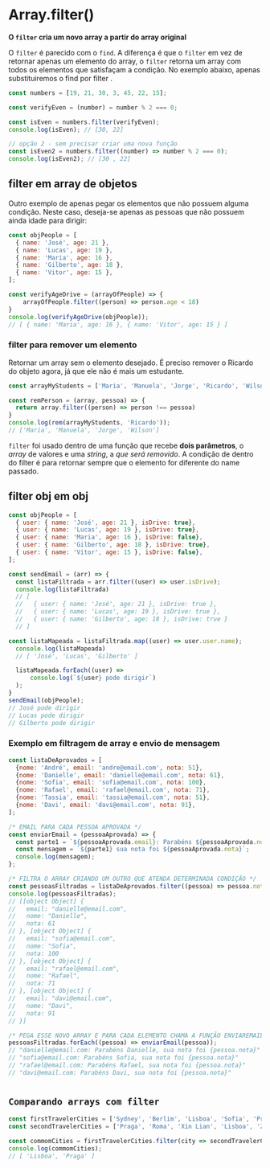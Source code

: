 # Array.filter()
**O `filter` cria um novo array a partir do array original**

O `filter` é parecido com o `find`. A diferença é que o `filter` em vez de retornar apenas um elemento do array, o `filter` retorna um array com todos os elementos que satisfaçam a condição.
No exemplo abaixo, apenas substituiremos o find por filter .
```javascript
const numbers = [19, 21, 30, 3, 45, 22, 15];

const verifyEven = (number) = number % 2 === 0;

const isEven = numbers.filter(verifyEven);
console.log(isEven); // [30, 22]

// opção 2 - sem precisar criar uma nova função
const isEven2 = numbers.filter((number) => number % 2 === 0);
console.log(isEven2); // [30 , 22]
```


## filter em array de objetos
Outro exemplo de apenas pegar os elementos que não possuem alguma condição. Neste caso, deseja-se apenas as pessoas que não possuem ainda idade para dirigir:
```javascript
const objPeople = [
  { name: 'José', age: 21 },
  { name: 'Lucas', age: 19 },
  { name: 'Maria', age: 16 },
  { name: 'Gilberto', age: 18 },
  { name: 'Vitor', age: 15 },
];

const verifyAgeDrive = (arrayOfPeople) => {
    arrayOfPeople.filter((person) => person.age < 18)
}
console.log(verifyAgeDrive(objPeople));
// [ { name: 'Maria', age: 16 }, { name: 'Vitor', age: 15 } ]
```

### filter para remover um elemento
Retornar um array sem o elemento desejado. É preciso remover o Ricardo do objeto agora, já que ele não é mais um estudante.
```javascript
const arrayMyStudents = ['Maria', 'Manuela', 'Jorge', 'Ricardo', 'Wilson'];

const remPerson = (array, pessoa) => {
  return array.filter((person) => person !== pessoa)
}
console.log(rem(arrayMyStudents, 'Ricardo'));
// ['Maria', 'Manuela', 'Jorge', 'Wilson']
```
`filter` foi usado dentro de uma função que recebe **dois parâmetros**, o _array_ de valores e uma _string_, a _que será removido_. A condição de dentro do filter é para retornar sempre que o elemento for diferente do name passado.



## filter obj em obj
```javascript
const objPeople = [
  { user: { name: 'José', age: 21 }, isDrive: true},
  { user: { name: 'Lucas', age: 19 }, isDrive: true},
  { user: { name: 'Maria', age: 16 }, isDrive: false},
  { user: { name: 'Gilberto', age: 18 }, isDrive: true},
  { user: { name: 'Vitor', age: 15 }, isDrive: false},
];

const sendEmail = (arr) => {
  const listaFiltrada = arr.filter((user) => user.isDrive);
  console.log(listaFiltrada)
  // [
  //   { user: { name: 'José', age: 21 }, isDrive: true },
  //   { user: { name: 'Lucas', age: 19 }, isDrive: true },
  //   { user: { name: 'Gilberto', age: 18 }, isDrive: true }
  // ]

const listaMapeada = listaFiltrada.map((user) => user.user.name);
  console.log(listaMapeada)
  // [ 'José', 'Lucas', 'Gilberto' ]

  listaMapeada.forEach((user) =>
      console.log(`${user} pode dirigir`)
  );
}
sendEmail(objPeople);
// José pode dirigir
// Lucas pode dirigir
// Gilberto pode dirigir
```


### Exemplo em filtragem de array e envio de mensagem
```javascript
const listaDeAprovados = [
  {nome: 'André', email: 'andre@email.com', nota: 51},
  {nome: 'Danielle', email: 'danielle@email.com', nota: 61},
  {nome: 'Sofia', email: 'sofia@email.com', nota: 100},
  {nome: 'Rafael', email: 'rafael@email.com', nota: 71},
  {nome: 'Tassia', email: 'tassia@email.com', nota: 51},
  {nome: 'Davi', email: 'davi@email.com', nota: 91},
];

/* EMAIL PARA CADA PESSOA APROVADA */
const enviarEmail = (pessoaAprovada) => {
  const parte1 = `${pessoaAprovada.email}: Parabéns ${pessoaAprovada.nome}`;
  const mensagem = `${parte1} sua nota foi ${pessoaAprovada.nota}`;
  console.log(mensagem);
};

/* FILTRA O ARRAY CRIANDO UM OUTRO QUE ATENDA DETERMINADA CONDIÇÃO */
const pessoasFiltradas = listaDeAprovados.filter((pessoa) => pessoa.nota >= 60)
console.log(pessoasFiltradas);
// [[object Object] {
//   email: "danielle@email.com",
//   nome: "Danielle",
//   nota: 61
// }, [object Object] {
//   email: "sofia@email.com",
//   nome: "Sofia",
//   nota: 100
// }, [object Object] {
//   email: "rafael@email.com",
//   nome: "Rafael",
//   nota: 71
// }, [object Object] {
//   email: "davi@email.com",
//   nome: "Davi",
//   nota: 91
// }]

/* PEGA ESSE NOVO ARRAY E PARA CADA ELEMENTO CHAMA A FUNÇÃO ENVIAREMAIL() PARA CADA ELEMENTO */
pessoasFiltradas.forEach((pessoa) => enviarEmail(pessoa));
// "danielle@email.com: Parabéns Danielle, sua nota foi {pessoa.nota}"
// "sofia@email.com: Parabéns Sofia, sua nota foi {pessoa.nota}"
// "rafael@email.com: Parabéns Rafael, sua nota foi {pessoa.nota}"
// "davi@email.com: Parabéns Davi, sua nota foi {pessoa.nota}"
```

#
## `Comparando arrays com filter`
```javascript
const firstTravelerCities = ['Sydney', 'Berlim', 'Lisboa', 'Sofia', 'Praga', 'Bali']
const secondTravelerCities = ['Praga', 'Roma', 'Xin Lian', 'Lisboa', 'Zagreb', 'Rio de Janeiro']

const commomCities = firstTravelerCities.filter(city => secondTravelerCities.includes(city))
console.log(commomCities);
// [ 'Lisboa', 'Praga' ]
```